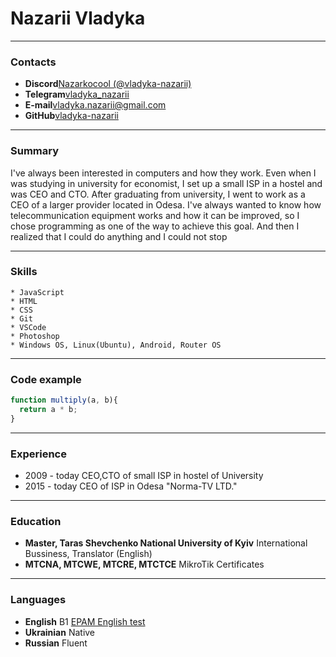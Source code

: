 # Nazarii Vladyka

-----------

### Contacts

* **Discord**[Nazarkocool (@vladyka-nazarii)](https://discordapp.com/users/Nazarkocool)
* **Telegram**[vladyka_nazarii](https://t.me/vladyka_nazarii)
* **E-mail**[vladyka.nazarii@gmail.com](mailto:vladyka.nazarii@gmail.com)
* **GitHub**[vladyka-nazarii](https://github.com/vladyka-nazarii/)

-----------

### Summary

I've always been interested in computers and how they work. Even when I was studying in university for economist, I set up a small ISP in a hostel and was CEO and CTO. After graduating from university, I went to work as a CEO of a larger provider located in Odesa. I've always wanted to know how telecommunication equipment works and how it can be improved, so I chose programming as one of the way to achieve this goal. And then I realized that I could do anything and I could not stop

-----------

### Skills

    * JavaScript
    * HTML
    * CSS
    * Git
    * VSCode
    * Photoshop
    * Windows OS, Linux(Ubuntu), Android, Router OS

-----------

### Code example

```js
function multiply(a, b){
  return a * b;
}
```

-----------

### Experience

* 2009 - today    CEO,CTO of small ISP in hostel of University
* 2015 - today    CEO of ISP in Odesa "Norma-TV LTD."

-----------

### Education

* **Master, Taras Shevchenko National University of Kyiv**
    International Bussiness, Translator (English)
* **MTCNA, MTCWE, MTCRE, MTCTCE**
    MikroTik Certificates

-----------

### Languages

* **English** B1 [EPAM English test](https://examinator.epam.com)
* **Ukrainian** Native
* **Russian** Fluent
